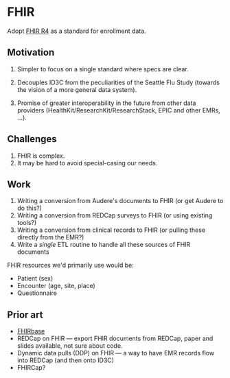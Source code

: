 # FHIR

Adopt [FHIR R4](http://www.hl7.org/implement/standards/fhir/) as a standard for
enrollment data.

## Motivation

1. Simpler to focus on a single standard where specs are clear.

2. Decouples ID3C from the peculiarities of the Seattle Flu Study (towards the
   vision of a more general data system).

3. Promise of greater interoperability in the future from other data providers
   (HealthKit/ResearchKit/ResearchStack, EPIC and other EMRs, …).

## Challenges

1. FHIR is complex.
2. It may be hard to avoid special-casing our needs.

## Work

1. Writing a conversion from Audere's documents to FHIR (or get Audere to do this?)
2. Writing a conversion from REDCap surveys to FHIR (or using existing tools?)
3. Writing a conversion from clinical records to FHIR (or pulling these directly from the EMR?)
4. Write a _single_ ETL routine to handle all these sources of FHIR documents

FHIR resources we'd primarily use would be:

* Patient (sex)
* Encounter (age, site, place)
* Questionnaire

## Prior art

* [FHIRbase](https://www.health-samurai.io/fhirbase)
* REDCap on FHIR — export FHIR documents from REDCap, paper and slides
  available, not sure about code.
* Dynamic data pulls (DDP) on FHIR — a way to have EMR records flow into REDCap
  (and then onto ID3C)
* FHIRCap?
